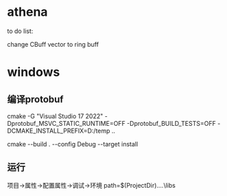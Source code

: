 # athena

to do list:

change  CBuff vector to ring buff

# windows 
## 编译protobuf

cmake -G "Visual Studio 17 2022"   -Dprotobuf_MSVC_STATIC_RUNTIME=OFF    -Dprotobuf_BUILD_TESTS=OFF   -DCMAKE_INSTALL_PREFIX=D:/temp  ..

cmake --build .  --config Debug --target install

 ## 运行
   项目->属性->配置属性->调试->环境    path=$(ProjectDir)..\..\libs


